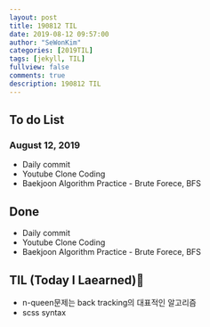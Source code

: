 ```yaml
---
layout: post
title: 190812 TIL
date: 2019-08-12 09:57:00
author: "SeWonKim"
categories: [2019TIL]
tags: [jekyll, TIL]
fullview: false
comments: true
description: 190812 TIL
---
```


## To do List

### August 12, 2019

- Daily commit
- Youtube Clone Coding
- Baekjoon Algorithm Practice - Brute Forece, BFS

## Done

- Daily commit
- Youtube Clone Coding
- Baekjoon Algorithm Practice - Brute Forece, BFS

## TIL (Today I Laearned)🤔

- n-queen문제는 back tracking의 대표적인 알고리즘
- scss syntax
